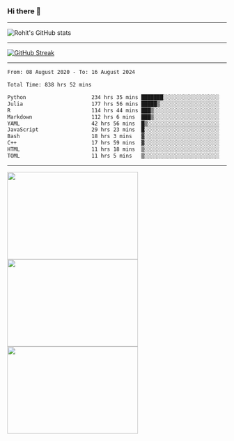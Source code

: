 ### Hi there 👋

<hr/>

![Rohit's GitHub stats](https://github-readme-stats.vercel.app/api?username=RohitRathore1&show_icons=true&theme=transparent)

<hr/>

[![GitHub Streak](http://github-readme-streak-stats.herokuapp.com?user=RohitRathore1&theme=dark&mode=weekly)](https://git.io/streak-stats)

<hr/>

<!--START_SECTION:waka-->

```txt
From: 08 August 2020 - To: 16 August 2024

Total Time: 838 hrs 52 mins

Python                     234 hrs 35 mins ███████░░░░░░░░░░░░░░░░░░   27.97 %
Julia                      177 hrs 56 mins █████▒░░░░░░░░░░░░░░░░░░░   21.21 %
R                          114 hrs 44 mins ███▒░░░░░░░░░░░░░░░░░░░░░   13.68 %
Markdown                   112 hrs 6 mins  ███▒░░░░░░░░░░░░░░░░░░░░░   13.36 %
YAML                       42 hrs 56 mins  █▒░░░░░░░░░░░░░░░░░░░░░░░   05.12 %
JavaScript                 29 hrs 23 mins  █░░░░░░░░░░░░░░░░░░░░░░░░   03.50 %
Bash                       18 hrs 3 mins   ▓░░░░░░░░░░░░░░░░░░░░░░░░   02.15 %
C++                        17 hrs 59 mins  ▓░░░░░░░░░░░░░░░░░░░░░░░░   02.14 %
HTML                       11 hrs 18 mins  ▒░░░░░░░░░░░░░░░░░░░░░░░░   01.35 %
TOML                       11 hrs 5 mins   ▒░░░░░░░░░░░░░░░░░░░░░░░░   01.32 %
```

<!--END_SECTION:waka-->

<hr/>

<p>
  <img src="https://wakatime.com/share/@TeAmp0is0N/0205e68a-e5ed-48bf-b870-3c94c1fa77d3.svg" width="300" height="200">
  <img src="https://wakatime.com/share/@TeAmp0is0N/3935ee43-08a3-493e-8b95-60c1f9204b15.svg" width="300" height="200">
  <img src="https://wakatime.com/share/@TeAmp0is0N/8717aacc-7340-44e0-abb1-987dc9823fcd.svg" width="300" height="200">
</p>




